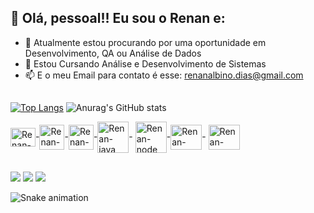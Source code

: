 ## 👋 Olá, pessoal!! Eu sou o Renan e: 

- 🔭 Atualmente estou procurando por uma oportunidade em Desenvolvimento, QA ou Análise de Dados
- 🌱 Estou Cursando Análise e Desenvolvimento de Sistemas
- 📫 E o meu Email para contato é esse: renanalbino.dias@gmail.com

##

[![Top Langs](https://github-readme-stats.vercel.app/api/top-langs/?username=renan-diass&hide=html&layout=donut&theme=transparent)](https://github.com/renan-diass/github-readme-stats)
![Anurag's GitHub stats](https://github-readme-stats.vercel.app/api?username=renan-diass&show_icons=true&theme=transparent) 

<img align="center" alt="Renan-JS" height="30" width="40" src="https://cdn.jsdelivr.net/gh/devicons/devicon@latest/icons/javascript/javascript-original.svg" />-<img align="center" alt="Renan-html" height="40" width="40" src="https://cdn.jsdelivr.net/gh/devicons/devicon@latest/icons/html5/html5-plain-wordmark.svg" />-<img align="center" alt="Renan-css" height="40" width="40" src="https://cdn.jsdelivr.net/gh/devicons/devicon@latest/icons/css3/css3-plain-wordmark.svg" />-<img align="center" alt="Renan-java" height="50" width="50" src="https://cdn.jsdelivr.net/gh/devicons/devicon@latest/icons/java/java-plain-wordmark.svg" />- <img align="center" alt="Renan-node" height="50" width="50"   src="https://cdn.jsdelivr.net/gh/devicons/devicon@latest/icons/nodejs/nodejs-plain-wordmark.svg" />-<img align="center" alt="Renan-react" height="40" width="50" src="https://cdn.jsdelivr.net/gh/devicons/devicon@latest/icons/react/react-original-wordmark.svg" />- <img align="center" alt="Renan-react" height="40" width="50" 
src="https://cdn.jsdelivr.net/gh/devicons/devicon@latest/icons/mysql/mysql-original.svg" />
##
<div> 
  <a href="https://instagram.com/rdias._" target="_blank"><img src="https://img.shields.io/badge/-Instagram-%23E4405F?style=for-the-badge&logo=instagram&logoColor=white" target="_blank"></a>
  <a href = "mailto:renanalbino.dias@gmail.com"><img src="https://img.shields.io/badge/-Gmail-%23333?style=for-the-badge&logo=gmail&logoColor=white" target="_blank"></a>
  <a href="https://www.linkedin.com/in/renan-albino-dias-3268361b2/" target="_blank"><img src="https://img.shields.io/badge/-LinkedIn-%230077B5?style=for-the-badge&logo=linkedin&logoColor=white" target="_blank"></a> 
</div>          
          
![Snake animation](https://github.com/renan-diass/renan-diass/blob/output/github/contribution-grid-snake.svg)
          
          

          
          
